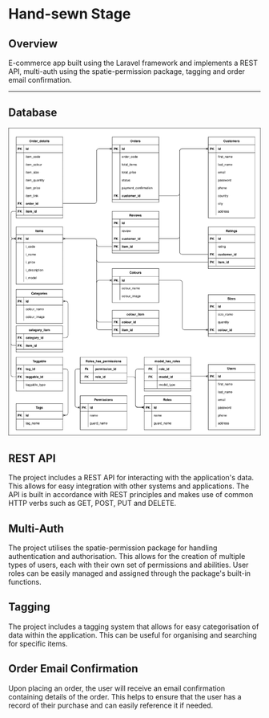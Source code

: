 <h1>Hand-sewn Stage</h1>
<h2>Overview</h2>
<p>E-commerce app built using the Laravel framework and implements a REST API, multi-auth using the spatie-permission package, tagging and order email confirmation.</p>
<hr>
<h2>Database</h2>
<img src="https://github.com/omer-basil/HSS-app/blob/master/HSS.drawio.svg" alt="HSS-Schema">
<h2>REST API</h2>
<p>
The project includes a REST API for interacting with the application's data. This allows for easy integration with other systems and applications. The API is built in accordance with REST principles and makes use of common HTTP verbs such as GET, POST, PUT and DELETE.
</p>
<h2>Multi-Auth</h2>
<p>
The project utilises the spatie-permission package for handling authentication and authorisation. This allows for the creation of multiple types of users, each with their own set of permissions and abilities. User roles can be easily managed and assigned through the package's built-in functions.
</p>
<h2>Tagging</h2>
<p>
The project includes a tagging system that allows for easy categorisation of data within the application. This can be useful for organising and searching for specific items.
</p>
<h2>Order Email Confirmation</h2>
<p>
Upon placing an order, the user will receive an email confirmation containing details of the order. This helps to ensure that the user has a record of their purchase and can easily reference it if needed.
</p>
